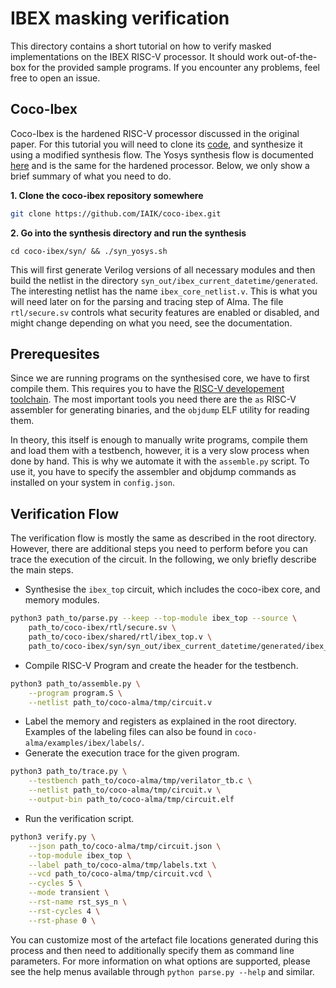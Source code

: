 # IBEX masking verification

This directory contains a short tutorial on how to verify masked implementations on the IBEX RISC-V processor.
It should work out-of-the-box for the provided sample programs. If you encounter any problems, feel free to 
open an issue.

## Coco-Ibex

Coco-Ibex is the hardened RISC-V processor discussed in the original paper. For this tutorial you will need
to clone its [code](https://github.com/IAIK/coco-ibex), and synthesize it using a modified synthesis flow.
The Yosys synthesis flow is documented [here](https://ibex-core.readthedocs.io/en/latest/) and is the same for
the hardened processor. Below, we only show a brief summary of what you need to do.

**1. Clone the coco-ibex repository somewhere**
``` bash
git clone https://github.com/IAIK/coco-ibex.git
```
**2. Go into the synthesis directory and run the synthesis**
```
cd coco-ibex/syn/ && ./syn_yosys.sh
```
This will first generate Verilog versions of all necessary modules and then build the netlist in the directory
`syn_out/ibex_current_datetime/generated`. The interesting netlist has the name `ibex_core_netlist.v`. This is
what you will need later on for the parsing and tracing step of Alma. The file `rtl/secure.sv` controls what security
features are enabled or disabled, and might change depending on what you need, see the documentation.

## Prerequesites

Since we are running programs on the synthesised core, we have to first compile them. This requires you to have the
[RISC-V developement toolchain](https://github.com/riscv/riscv-tools). The most important tools you need there
are the `as` RISC-V assembler for generating binaries, and the `objdump` ELF utility for reading them.

In theory, this itself is enough to manually write programs, compile them and load them with a testbench,
however, it is a very slow process when done by hand. This is why we automate it with the `assemble.py` script.
To use it, you have to specify the assembler and objdump commands as installed on your system in `config.json`.

## Verification Flow

The verification flow is mostly the same as described in the root directory. However, there are additional steps
you need to perform before you can trace the execution of the circuit. In the following, we only briefly describe
the main steps.

* Synthesise the `ibex_top` circuit, which includes the coco-ibex core, and memory modules.
```bash
python3 path_to/parse.py --keep --top-module ibex_top --source \
    path_to/coco-ibex/rtl/secure.sv \
    path_to/coco-ibex/shared/rtl/ibex_top.v \
    path_to/coco-ibex/syn/syn_out/ibex_current_datetime/generated/ibex_core_netlist.v
```
* Compile RISC-V Program and create the header for the testbench.
```bash
python3 path_to/assemble.py \
    --program program.S \
    --netlist path_to/coco-alma/tmp/circuit.v
```
* Label the memory and registers as explained in the root directory. Examples of the labeling files can also be found in `coco-alma/examples/ibex/labels/`.
* Generate the execution trace for the given program.
```bash
python3 path_to/trace.py \
    --testbench path_to/coco-alma/tmp/verilator_tb.c \
    --netlist path_to/coco-alma/tmp/circuit.v \
    --output-bin path_to/coco-alma/tmp/circuit.elf
```
* Run the verification script.
```bash
python3 verify.py \
    --json path_to/coco-alma/tmp/circuit.json \
    --top-module ibex_top \
    --label path_to/coco-alma/tmp/labels.txt \
    --vcd path_to/coco-alma/tmp/circuit.vcd \
    --cycles 5 \
    --mode transient \
    --rst-name rst_sys_n \
    --rst-cycles 4 \
    --rst-phase 0 \
```

You can customize most of the artefact file locations generated during this process and then need to
additionally specify them as command line parameters. For more information on what options are supported,
please see the help menus available through `python parse.py --help` and similar.

